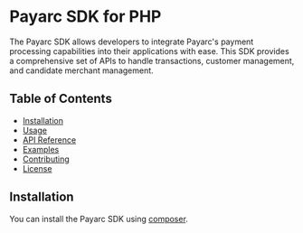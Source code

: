 # Payarc SDK for PHP

The Payarc SDK allows developers to integrate Payarc's payment processing capabilities into their applications with ease. This SDK provides a comprehensive set of APIs to handle transactions, customer management, and candidate merchant management.

## Table of Contents

- [Installation](#installation)
- [Usage](#usage)
- [API Reference](#api-reference)
- [Examples](#examples)
- [Contributing](#contributing)
- [License](#license)

## Installation

You can install the Payarc SDK using [composer](https://getcomposer.org/).